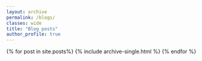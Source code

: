 ```yaml
---
layout: archive
permalink: /blogs/
classes: wide
title: "Blog posts"
author_profile: true
---
```



{% for post in site.posts%}
	{% include archive-single.html %}
{% endfor %}